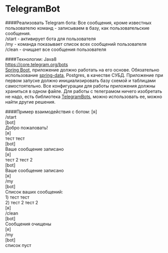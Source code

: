 TelegramBot 
===============================
####Реализовать Telegram бота:
Все сообщения, кроме известных пользователю команд - записываем в базу, как пользовательские сообщения.  
/start - активирует бота для пользователя  
/my - команда показывает список всех сообщений пользователя  
/clean - очищает все сообщения пользователя

####Технологии:
 Java8   
<a href="https://core.telegram.org/bots" target=_blank>https://core.telegram.org/bots</a>  
<a href="http://projects.spring.io/spring-boot/" target=_blank>Spring Boot</a>, приложение должно работать на его основе.
Обязательно использование <a href="http://projects.spring.io/spring-data/" target=_blank>spring-data</a>,
Postgres, в качестве СУБД. Приложение при первом запуске должно инициализировать базу схемой и таблицами самостоятельно.
Все конфигурации для работы приложения должны храниться в одном файле.
Для работы с телеграмом ничего изобретать не надо, есть библиотека
<a href="https://github.com/rubenlagus/TelegramBots" target=_blank>TelegramBots</a>,
можно использовать ее, можно найти другие решения.


####Пример взаимодействия с ботом:
[я]  
/start  
[bot]  
Добро пожаловать!  
[я]  
тест тест  
[bot]  
Ваше сообщение записано  
[я]  
тест 2 тест 2  
[bot]  
Ваше сообщение записано  
[я]  
/my  
[bot]  
Список ваших сообщений:    
1\) тест тест  
2\) тест 2 тест 2  
[я]  
/clean  
[bot]  
Сообщения очищены  
[я]  
/my  
[bot]  
список пуст  
